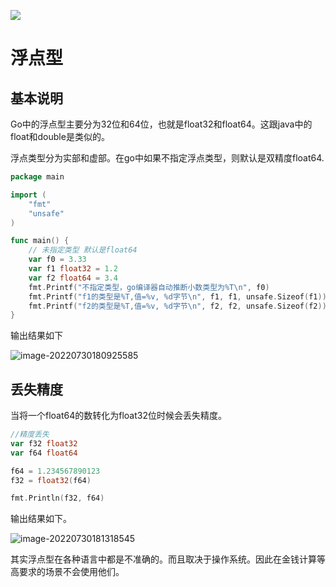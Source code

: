 ![](https://itlab1024-1256529903.cos.ap-beijing.myqcloud.com/202207281322806.png)

# 浮点型

## 基本说明

Go中的浮点型主要分为32位和64位，也就是float32和float64。这跟java中的float和double是类似的。

浮点类型分为实部和虚部。在go中如果不指定浮点类型，则默认是双精度float64.

```go
package main

import (
	"fmt"
	"unsafe"
)

func main() {
	// 未指定类型 默认是float64
	var f0 = 3.33
	var f1 float32 = 1.2
	var f2 float64 = 3.4
	fmt.Printf("不指定类型，go编译器自动推断小数类型为%T\n", f0)
	fmt.Printf("f1的类型是%T,值=%v, %d字节\n", f1, f1, unsafe.Sizeof(f1))
	fmt.Printf("f2的类型是%T,值=%v, %d字节\n", f2, f2, unsafe.Sizeof(f2))
}
```

输出结果如下

![image-20220730180925585](https://itlab1024-1256529903.cos.ap-beijing.myqcloud.com/202207301809780.png)

## 丢失精度

当将一个float64的数转化为float32位时候会丢失精度。

```go
//精度丢失
var f32 float32
var f64 float64

f64 = 1.234567890123
f32 = float32(f64)

fmt.Println(f32, f64)
```

输出结果如下。

![image-20220730181318545](https://itlab1024-1256529903.cos.ap-beijing.myqcloud.com/202207301813643.png)

其实浮点型在各种语言中都是不准确的。而且取决于操作系统。因此在金钱计算等高要求的场景不会使用他们。